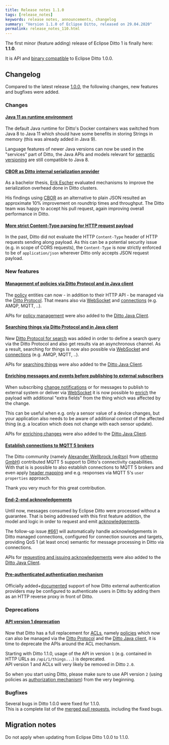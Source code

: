 ```yaml
---
title: Release notes 1.1.0
tags: [release_notes]
keywords: release notes, announcements, changelog
summary: "Version 1.1.0 of Eclipse Ditto, released on 29.04.2020"
permalink: release_notes_110.html
---
```


The first minor (feature adding) release of Eclipse Ditto 1 is finally here: **1.1.0**.

It is API and [binary compatible](https://github.com/eclipse/ditto/blob/master/documentation/src/main/resources/architecture/DADR-0005-semantic-versioning.md)
to Eclipse Ditto 1.0.0.

## Changelog

Compared to the latest release [1.0.0](release_notes_100.html), the following changes, new features and
bugfixes were added.


### Changes

#### [Java 11 as runtime environment](https://github.com/eclipse/ditto/issues/308)

The default Java runtime for Ditto's Docker containers was switched from Java 8 to Java 11 which should have some 
benefits in storing Strings in memory (this was already added in Java 9).

Language features of newer Java versions can now be used in the "services" part of Ditto, the Java APIs and models relevant 
for [semantic versioning](https://github.com/eclipse/ditto/blob/master/documentation/src/main/resources/architecture/DADR-0005-semantic-versioning.md) 
are still compatible to Java 8.

#### [CBOR as Ditto internal serialization provider](https://github.com/eclipse/ditto/pull/598)

As a bachelor thesis, [Erik Escher](https://github.com/erikescher) evaluated mechanisms to improve the serialization 
overhead done in Ditto clusters.

His findings using [CBOR](https://cbor.io) as an alternative to plain JSON resulted an approximate 10% improvement on 
roundtrip times and throughput.
The Ditto team was happy to accept his pull request, again improving overall performance in Ditto.

#### [More strict Content-Type parsing for HTTP request payload](https://github.com/eclipse/ditto/pull/650)

In the past, Ditto did not evaluate the HTTP `Content-Type` header of HTTP requests sending along payload. As this 
can be a potential security issue (e.g. in scope of CORS requests), the `Content-Type` is now strictly enforced to
be of `application/json` wherever Ditto only accepts JSON request payload. 


### New features

#### [Management of policies via Ditto Protocol and in Java client](https://github.com/eclipse/ditto/issues/554)

The [policy](basic-policy.html) entities can now - in addition to their HTTP API - be managed via the 
[Ditto Protocol](protocol-specification-policies.html). That means also via 
[WebSocket](httpapi-protocol-bindings-websocket.html) and [connections](basic-connections.html) (e.g. AMQP, MQTT, ..).

APIs for [policy management](client-sdk-java.html#manage-policies) were also added to the 
[Ditto Java Client](https://github.com/eclipse/ditto-clients/pull/46).

#### [Searching things via Ditto Protocol and in Java client](https://github.com/eclipse/ditto/issues/575)

New [Ditto Protocol for search](protocol-specification-things-search.html) was added in order to define a search query
via the Ditto Protocol and also get results via an asynchronous channel. As a result, searching for things is now also
possible via [WebSocket](httpapi-protocol-bindings-websocket.html) and [connections](basic-connections.html) 
(e.g. AMQP, MQTT, ..).

APIs for [searching things](client-sdk-java.html#search-for-things) were also added to the 
[Ditto Java Client](https://github.com/eclipse/ditto-clients/pull/53).

#### [Enriching messages and events before publishing to external subscribers](https://github.com/eclipse/ditto/issues/561)

When subscribing [change notifications](basic-changenotifications.html) or for messages to publish to external system or
deliver via [WebSocket](httpapi-protocol-bindings-websocket.html) it is now possible to [enrich](basic-enrichment.html) 
the payload with additional "extra fields" from the thing which was affected by the change.

This can be useful when e.g. only a sensor value of a device changes, but your application also needs to be aware of 
additional context of the affected thing (e.g. a location which does not change with each sensor update).

APIs for [enriching changes](client-sdk-java.html#subscribe-to-enriched-change-notifications) were also added to the 
[Ditto Java Client](https://github.com/eclipse/ditto-clients/pull/43).

#### [Establish connections to MQTT 5 brokers](https://github.com/eclipse/ditto/issues/561)

The Ditto community (namely [Alexander Wellbrock (w4tsn)](https://github.com/w4tsn) from 
[othermo GmbH](https://www.othermo.de)) contributed MQTT 5 support to Ditto's connectivity capabilities.<br/>
With that is is possible to also establish connections to MQTT 5 brokers and even apply 
[header mapping](connectivity-header-mapping.html) and e.g. responses via MQTT 5's `user properties` approach.

Thank you very much for this great contribution.

#### [End-2-end acknowledgements](https://github.com/eclipse/ditto/issues/611)

Until now, messages consumed by Eclipse Ditto were processed without a guarantee. That is being addressed with this
first feature addition, the model and logic in order to request and emit [acknowledgements](basic-acknowledgements.html).

The follow-up issue [#661](https://github.com/eclipse/ditto/issues/661) will automatically handle acknowledgements 
in Ditto managed connections, configured for connection sources and targets, providing QoS 1 (at least once) semantic
for message processing in Ditto via connections.

APIs for [requesting and issuing acknowledgements](client-sdk-java.html#request-and-issue-acknowledgements) were also 
added to the [Ditto Java Client](https://github.com/eclipse/ditto-clients/pull/56).

#### [Pre-authenticated authentication mechanism](https://github.com/eclipse/ditto/issues/560)

Officially added+[documented](installation-operating.html#pre-authentication) support of how Ditto external 
authentication providers may be configured to authenticate users in Ditto by adding them as an HTTP reverse proxy in 
front of Ditto.


### Deprecations

#### [API version 1 deprecation](https://github.com/eclipse/ditto/pull/608)

Now that Ditto has a full replacement for [ACLs](basic-acl.html), namely [policies](basic-policy.html) which now can 
also be managed via the [Ditto Protocol](protocol-specification-policies.html) and the 
[Ditto Java client](client-sdk-java.html), it is time to deprecate the APIs around the ACL mechanism.

Starting with Ditto 1.1.0, usage of the API in version `1` (e.g. contained in HTTP URLs as `/api/1/things...`) is 
deprecated.<br/>
API version 1 and ACLs will very likely be removed in Ditto `2.0`.

So when you start using Ditto, please make sure to use API version `2` (using policies as 
[authorization mechanism](basic-auth.html#authorization)) from the very beginning.


### Bugfixes

Several bugs in Ditto 1.0.0 were fixed for 1.1.0.<br/>
This is a complete list of the 
[merged pull requests](https://github.com/eclipse/ditto/pulls?q=is%3Apr+milestone%3A1.1.0), including the fixed bugs.


## Migration notes

Do not apply when updating from Eclipse Ditto 1.0.0 to 1.1.0.